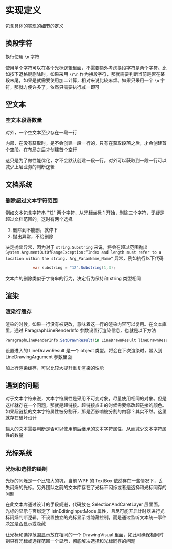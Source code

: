 ﻿# 实现定义

包含具体的实现的细节的定义

## 换段字符

换行使用 `\n` 字符

使用单个字符可以在各个光标逻辑里面，不需要额外考虑换段字符是两个字符。比如按下退格键删除时，如果采用 `\r\n` 作为换段字符，那就需要判断当前是否在某段末尾，如果是就需要使用加二计算，相对来说比较麻烦。如果只采用一个 `\n` 字符，那就方便许多了，依然只需要执行减一即可

## 空文本

### 空文本段落数量

对外，一个空文本至少存在一段一行

内部，在没有获取时，是不会创建一段一行的，只有在获取段落之后，才会创建首个空段。在布局之后才创建首个空行

这只是为了做性能优化，才不会默认创建一段一行。对外可以获取到一段一行可以减少上层业务的判断逻辑

## 文档系统

### 删除超过文本字符范围

例如文本包含字符串 "12" 两个字符，从光标坐标 1 开始，删除三个字符，无疑是超过文档范围的。这时有两个选择

1. 删除到不能删，就停下
2. 抛出异常，不给删除

决定抛出异常，因为对于 `string.Substring` 来说，将会在超过范围抛出 `System.ArgumentOutOfRangeException:“Index and length must refer to a location within the string. Arg_ParamName_Name”` 异常，例如执行以下代码

```csharp
            var substring = "12".Substring(1,3);
```

文本库的删除类似于字符串的行为，决定行为保持和 string 类型相同

## 渲染

### 渲染行缓存

渲染的时候，如果一行没有被更改，意味着这一行的渲染内容可以复用。在文本库里，通过 ParagraphLineRenderInfo 参数设置行渲染信息，也就是以下方法

```csharp
ParagraphLineRenderInfo.SetDrawnResult(in LineDrawnResult lineDrawnResult)
```

设置进入的 LineDrawnResult 是一个 object 类型。将会在下次渲染时，带入到 LineDrawingArgument 参数里面

加上行渲染缓存，可以比较大提升重复渲染的性能

## 遇到的问题

对于文本字符来说，文本字符属性是采用不可变对象，尽量使用相同的对象。但是这样就存在一个问题，那就是超链接。超链接点击的时候需要修改超链接的颜色。如果超链接的文本字符属性被分割开，那是否影响被分割的内容？其实不然。这里就存在破坏设计

输入的文本需要判断是否可以使用前后继承的文本字符属性，从而减少文本字符属性的数量

## 光标系统

### 光标和选择的绘制

光标的闪烁是一个比较大的坑，当前 WPF 的 TextBox 依然存在一些情况下，丢失闪烁的光标。另外团队之前的文本库存在了光标不闪烁或者是选择和光标同存的问题

在此文本库通过设计的手段规避，代码放在 SelectionAndCaretLayer 层里面。光标的显示与否绑定了 IsInEditingInputMode 属性，且尽可能开启计时器进行光标闪烁判断逻辑。不设置独立的光标显示或隐藏控制，而是通过监听文本统一事件决定是否显示或隐藏

让光标和选择范围显示放在相同的一个 DrawingVisual 里面，如此可确保相同时刻只有光标或选择范围一个显示，彻底解决选择和光标同存的问题